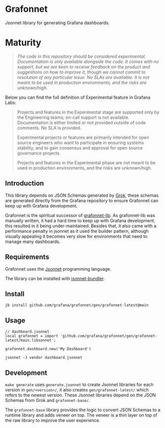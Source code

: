 # Grafonnet

Jsonnet library for generating Grafana dashboards.

# Maturity

> _The code in this repository should be considered experimental. Documentation is only
available alongside the code. It comes with no support, but we are keen to receive
feedback on the product and suggestions on how to improve it, though we cannot commit
to resolution of any particular issue. No SLAs are available. It is not meant to be used
in production environments, and the risks are unknown/high._

Below you can find the full definition of Experimental feature in Grafana Labs:

> Projects and features in the Experimental stage are supported only by the Engineering
teams; on-call support is not available. Documentation is either limited or not provided
outside of code comments. No SLA is provided.
>
> Experimental projects or features are primarily intended for open source engineers who
want to participate in ensuring systems stability, and to gain consensus and approval
for open source governance projects.
>
> Projects and features in the Experimental phase are not meant to be used in production
environments, and the risks are unknown/high.

## Introduction
This library depends on JSON Schemas generated by [Grok](https://github.com/grafana/grok),
these schemas are generated directly from the Grafana repository to ensure Grafonnet can
keep up with Grafana development.

Grafonnet is the spiritual successor of [grafonnet-lib](https://github.com/grafana/grafonnet-lib).
As grafonnet-lib was manually written, it had a hard time to keep up with Grafana
development, this resulted in it being under-maintained. Besides that, it also came with
a performance penalty in jsonnet as it used the builder pattern, although visually
appealing it becomes very slow for environments that need to manage many dashboards.

## Requirements

Grafonnet uses the [Jsonnet](https://jsonnet.org/) programming language.

The library can be installed with [jsonnet-bundler](https://github.com/jsonnet-bundler/jsonnet-bundler/).

## Install

```console
jb install github.com/grafana/grafonnet/gen/grafonnet-latest@main
```

## Usage

```jsonnet
// dashboard.jsonnet
local grafonnet = import 'github.com/grafana/grafonnet/gen/grafonnet-latest/main.libsonnet';

grafonnet.dashboard.new('My Dashboard')
```

```console
jsonnet -J vendor dashboard.jsonnet
```

## Development

`make generate` uses `generate.jsonnet` to create Jsonnet libraries for each version in
`gen/<version>/`, it also creates `gen/grafonnet-latest/` which refers to the newest
version. These Jsonnet libraries depend on the JSON Schemas from Grok and `grafonnet-base/`.

The `grafonnet-base` library provides the logic to convert JSON Schemas to a runtime
library and adds veneer on top. The veneer is a thin layer on top of the raw library to
improve the user experience.
